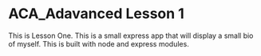 # ACA_Adavanced Lesson 1
This is Lesson One. This is a small express app that will display a small bio of myself.
This is built with node and express modules.

